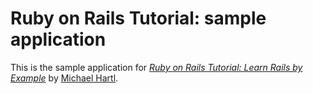 # Ruby on Rails Tutorial: sample application 

This is the sample application for
[*Ruby on Rails Tutorial: Learn Rails by Example*](http://railstutorial.org/)
by [Michael Hartl](http://michaelhartl.com/).
